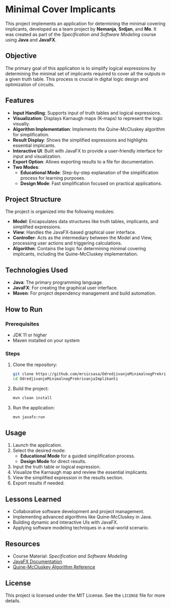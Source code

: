 # Minimal Cover Implicants

This project implements an application for determining the minimal covering implicants, developed as a team project by **Nemanja**, **Srdjan**, and **Me**. It was created as part of the *Specification and Software Modeling* course using **Java** and **JavaFX**.

## Objective

The primary goal of this application is to simplify logical expressions by determining the minimal set of implicants required to cover all the outputs in a given truth table. This process is crucial in digital logic design and optimization of circuits.

## Features

- **Input Handling**: Supports input of truth tables and logical expressions.
- **Visualization**: Displays Karnaugh maps (K-maps) to represent the logic visually.
- **Algorithm Implementation**: Implements the Quine-McCluskey algorithm for simplification.
- **Result Display**: Shows the simplified expressions and highlights essential implicants.
- **Interactive UI**: Built with JavaFX to provide a user-friendly interface for input and visualization.
- **Export Option**: Allows exporting results to a file for documentation.
- **Two Modes**:
  - **Educational Mode**: Step-by-step explanation of the simplification process for learning purposes.
  - **Design Mode**: Fast simplification focused on practical applications.

## Project Structure

The project is organized into the following modules:

- **Model**: Encapsulates data structures like truth tables, implicants, and simplified expressions.
- **View**: Handles the JavaFX-based graphical user interface.
- **Controller**: Acts as the intermediary between the Model and View, processing user actions and triggering calculations.
- **Algorithm**: Contains the logic for determining minimal covering implicants, including the Quine-McCluskey implementation.

## Technologies Used

- **Java**: The primary programming language.
- **JavaFX**: For creating the graphical user interface.
- **Maven**: For project dependency management and build automation.

## How to Run

### Prerequisites

- JDK 11 or higher
- Maven installed on your system

### Steps

1. Clone the repository:

   ```bash
   git clone https://github.com/mrsicsasa/OdredjivanjeMinimalnogPrekrivanjaImplikanti.git
   cd OdredjivanjeMinimalnogPrekrivanjaImplikanti
   ```

2. Build the project:

   ```bash
   mvn clean install
   ```

3. Run the application:

   ```bash
   mvn javafx:run
   ```

## Usage

1. Launch the application.
2. Select the desired mode:
   - **Educational Mode** for a guided simplification process.
   - **Design Mode** for direct results.
3. Input the truth table or logical expression.
4. Visualize the Karnaugh map and review the essential implicants.
5. View the simplified expression in the results section.
6. Export results if needed.


## Lessons Learned

- Collaborative software development and project management.
- Implementing advanced algorithms like Quine-McCluskey in Java.
- Building dynamic and interactive UIs with JavaFX.
- Applying software modeling techniques in a real-world scenario.

## Resources

- Course Material: *Specification and Software Modeling*
- [JavaFX Documentation](https://openjfx.io/)
- [Quine-McCluskey Algorithm Reference](https://en.wikipedia.org/wiki/Quine%E2%80%93McCluskey_algorithm)

## License

This project is licensed under the MIT License. See the `LICENSE` file for more details.
